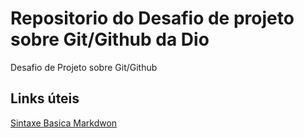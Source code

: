 # Repositorio do Desafio  de projeto  sobre Git/Github da Dio
Desafio de Projeto sobre Git/Github

## Links úteis
[Sintaxe Basica Markdwon](https://www.markdownguide.org/basic-syntax/)
